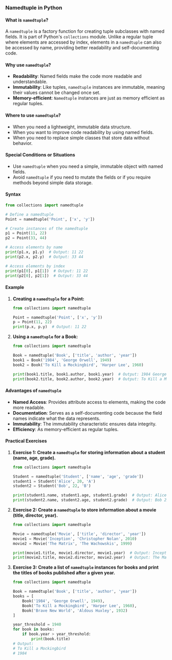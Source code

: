 ### Namedtuple in Python

#### What is `namedtuple`?

A `namedtuple` is a factory function for creating tuple subclasses with named fields. It is part of Python's `collections` module. Unlike a regular tuple where elements are accessed by index, elements in a `namedtuple` can also be accessed by name, providing better readability and self-documenting code.

#### Why use `namedtuple`?

- **Readability**: Named fields make the code more readable and understandable.
- **Immutability**: Like tuples, `namedtuple` instances are immutable, meaning their values cannot be changed once set.
- **Memory-efficient**: `Namedtuple` instances are just as memory efficient as regular tuples.

#### Where to use `namedtuple`?

- When you need a lightweight, immutable data structure.
- When you want to improve code readability by using named fields.
- When you need to replace simple classes that store data without behavior.

#### Special Conditions or Situations

- Use `namedtuple` when you need a simple, immutable object with named fields.
- Avoid `namedtuple` if you need to mutate the fields or if you require methods beyond simple data storage.

#### Syntax

```python
from collections import namedtuple

# Define a namedtuple
Point = namedtuple('Point', ['x', 'y'])

# Create instances of the namedtuple
p1 = Point(11, 22)
p2 = Point(33, 44)

# Access elements by name
print(p1.x, p1.y)  # Output: 11 22
print(p2.x, p2.y)  # Output: 33 44

# Access elements by index
print(p1[0], p1[1])  # Output: 11 22
print(p2[0], p2[1])  # Output: 33 44
```

#### Example

1. **Creating a `namedtuple` for a Point:**
   ```python
   from collections import namedtuple

   Point = namedtuple('Point', ['x', 'y'])
   p = Point(11, 22)
   print(p.x, p.y)  # Output: 11 22
   ```

2. **Using a `namedtuple` for a Book:**
   ```python
   from collections import namedtuple

   Book = namedtuple('Book', ['title', 'author', 'year'])
   book1 = Book('1984', 'George Orwell', 1949)
   book2 = Book('To Kill a Mockingbird', 'Harper Lee', 1960)

   print(book1.title, book1.author, book1.year)  # Output: 1984 George Orwell 1949
   print(book2.title, book2.author, book2.year)  # Output: To Kill a Mockingbird Harper Lee 1960
   ```

#### Advantages of `namedtuple`

- **Named Access**: Provides attribute access to elements, making the code more readable.
- **Documentation**: Serves as a self-documenting code because the field names indicate what the data represents.
- **Immutability**: The immutability characteristic ensures data integrity.
- **Efficiency**: As memory-efficient as regular tuples.

#### Practical Exercises

1. **Exercise 1: Create a `namedtuple` for storing information about a student (name, age, grade).**
   ```python
   from collections import namedtuple

   Student = namedtuple('Student', ['name', 'age', 'grade'])
   student1 = Student('Alice', 20, 'A')
   student2 = Student('Bob', 22, 'B')

   print(student1.name, student1.age, student1.grade)  # Output: Alice 20 A
   print(student2.name, student2.age, student2.grade)  # Output: Bob 22 B
   ```

2. **Exercise 2: Create a `namedtuple` to store information about a movie (title, director, year).**
   ```python
   from collections import namedtuple

   Movie = namedtuple('Movie', ['title', 'director', 'year'])
   movie1 = Movie('Inception', 'Christopher Nolan', 2010)
   movie2 = Movie('The Matrix', 'The Wachowskis', 1999)

   print(movie1.title, movie1.director, movie1.year)  # Output: Inception Christopher Nolan 2010
   print(movie2.title, movie2.director, movie2.year)  # Output: The Matrix The Wachowskis 1999
   ```

3. **Exercise 3: Create a list of `namedtuple` instances for books and print the titles of books published after a given year.**
   ```python
   from collections import namedtuple

   Book = namedtuple('Book', ['title', 'author', 'year'])
   books = [
       Book('1984', 'George Orwell', 1949),
       Book('To Kill a Mockingbird', 'Harper Lee', 1960),
       Book('Brave New World', 'Aldous Huxley', 1932)
   ]

   year_threshold = 1940
   for book in books:
       if book.year > year_threshold:
           print(book.title)
   # Output:
   # To Kill a Mockingbird
   # 1984
   ```
